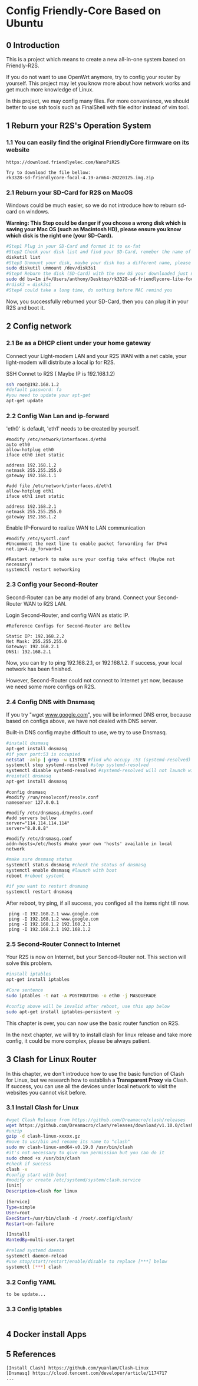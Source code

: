 # Config Friendly-Core Based on Ubuntu

## 0 Introduction 

This is a project which means to create a new all-in-one system based on Friendly-R2S.

If you do not want to use OpenWrt anymore, try to config your router by yourself. This project may let you know more about how network works and get much more knowledge  of Linux.

In this project, we may config many files. For more convenience, we should better to  use ssh tools such as FinalShell with file editor instead of vim tool.

## 1 Reburn your R2S's Operation System

### 1.1 You can easily find the original FriendlyCore firmware on its website

```
https://download.friendlyelec.com/NanoPiR2S

Try to download the file bellow:
rk3328-sd-friendlycore-focal-4.19-arm64-20220125.img.zip
```

### 2.1 Reburn your SD-Card for R2S on MacOS

Windows could be much easier, so we do not introduce how to reburn sd-card on windows.

**Warning: This Step could be danger if you choose a wrong disk which is saving your Mac OS (such as Macintosh HD), please ensure you know which disk is the right one (your SD-Card).**

```bash
#Step1 Plug in your SD-Card and format it to ex-fat
#Step2 Check your disk list and find your SD-Card, remeber the name of it
diskutil list
#Step3 Unmount your disk, maybe your disk has a different name, please be careful
sudo diskutil unmount /dev/disk3s1
#Step4 Reburn the disk (SD-Card) with the new OS your downloaded just now
sudo dd bs=1m if=/Users/anthony/Desktop/rk3328-sd-friendlycore-lite-focal-5.15-arm64-20220125.img of=/dev/rdisk3
#rdisk3 = disk3s1
#Step4 could take a long time, do nothing before MAC remind you
```

Now, you successfully reburned your SD-Card, then you can plug it in your R2S and boot it.

## 2 Config network

### 2.1 Be as a DHCP client under your home gateway

Connect your Light-modem LAN and your R2S WAN with a net cable, your light-modem will distribute a local ip for R2S.

SSH Connet to R2S ( Maybe IP is 192.168.1.2)

```bash
ssh root@192.168.1.2
#default password: fa
#you need to update your apt-get
apt-get update
```

### 2.2 Config Wan Lan and ip-forward

'eth0' is default, 'eth1' needs to be created by yourself.

```file
#modify /etc/network/interfaces.d/eth0
auto eth0
allow-hotplug eth0
iface eth0 inet static

address 192.168.1.2
netmask 255.255.255.0
gateway 192.168.1.1

#add file /etc/network/interfaces.d/eth1
allow-hotplug eth1
iface eth1 inet static

address 192.168.2.1
netmask 255.255.255.0
gateway 192.168.1.2
```

Enable IP-Forward to realize WAN to LAN communication

```
#modify /etc/sysctl.conf
#Uncomment the next line to enable packet forwarding for IPv4
net.ipv4.ip_forward=1

#Restart network to make sure your config take effect (Maybe not necessary)
systemctl restart networking
```

### 2.3 Config your Second-Router

Second-Router can be any model of any brand. Connect your Second-Router WAN to R2S LAN.

Login Second-Router, and config WAN as static IP.

```
#Reference Configs for Second-Router are Bellow

Static IP: 192.168.2.2
Net Mask: 255.255.255.0
Gateway: 192.168.2.1
DNS1: 192.168.2.1
```

Now, you can try to ping 192.168.2.1, or 192.168.1.2. If success, your local network has been finished.

However, Second-Router could not connect to Internet yet now, because we need some more configs on R2S.

### 2.4 Config DNS with Dnsmasq

If you try "wget www.google.com", you will be informed DNS error, because based on configs above, we have not dealed with DNS server.

Built-in DNS config maybe difficult to use, we try to use Dnsmasq.

```bash
#install dnsmasq
apt-get install dnsmasq
#if your port:53 is occupied
netstat -anlp | grep -w LISTEN #find who occupy :53 (systemd-resolved)
systemctl stop systemd-resolved #stop systemd-resolved
systemctl disable systemd-resolved #systemd-resolved will not launch with boot anymore
#reintall dnsmasq
apt-get install dnsmasq
```

```
#config dnsmasq
#modify /run/resolvconf/resolv.conf
nameserver 127.0.0.1

#modify /etc/dnsmasq.d/mydns.conf
#add servers bellow
server="114.114.114.114"
server="8.8.8.8"

#modify /etc/dnsmasq.conf
addn-hosts=/etc/hosts #make your own 'hosts' available in local network
```

```bash
#make sure dnsmasq status
systemctl status dnsmasq #check the status of dnsmasq
systemctl enable dnsmasq #launch with boot
reboot #reboot systeml

#if you want to restart dnsmasq
systemctl restart dnsmasq
```

After reboot, try ping, if all success, you configed all the items right till now.

```
 ping -I 192.168.2.1 www.google.com
 ping -I 192.168.1.2 www.google.com
 ping -I 192.168.1.2 192.168.2.1
 ping -I 192.168.2.1 192.168.1.2
```

### 2.5 Second-Router Connect to Internet

Your R2S is now on Internet, but your Sencod-Router not. This section will solve this problem.

```bash
#install iptables 
apt-get install iptables

#Core sentence
sudo iptables -t nat -A POSTROUTING -o eth0 -j MASQUERADE

#config above will be invalid after reboot, use this app below
sudo apt-get install iptables-persistent -y
```

This chapter is over, you can now use the basic router function on R2S.

In the next chapter, we will try to install clash for linux release and take more config, it could be more complex, please be always patient.

## 3 Clash for Linux Router

In this chapter, we don't introduce how to use the basic function of Clash for Linux, but we research how to establish a **Transparent Proxy** via Clash. If success, you can use all the devices under local network to visit the websites you cannot visit before.

### 3.1 Install Clash for Linux

```bash
#wget Clash Release from https://github.com/Dreamacro/clash/releases
wget https://github.com/Dreamacro/clash/releases/download/v1.10.0/clash-linux-armv8-v1.10.0.gz
#unzip
gzip -d clash-linux-xxxxx.gz
#move to usr/bin and rename its name to "clash"
sudo mv clash-linux-amd64-v0.19.0 /usr/bin/clash
#it's not necessary to give run permission but you can do it
sudo chmod +x /usr/bin/clash
#check if success
clash -v 
#config start with boot
#modify or create /etc/systemd/system/clash.service
[Unit]
Description=clash for linux

[Service]
Type=simple
User=root
ExecStart=/usr/bin/clash -d /root/.config/clash/
Restart=on-failure

[Install]
WantedBy=multi-user.target

#reload systemd daemon
systemctl daemon-reload
#use stop/start/restart/enable/disable to replace [***] below
systemctl [***] clash


```

### 3.2 Config YAML

```
to be update...
```

### 3.3 Config Iptables

```

```



## 4 Docker install Apps



## 5 References

```
[Install Clash] https://github.com/yuanlam/Clash-Linux
[Dnsmasq] https://cloud.tencent.com/developer/article/1174717
...
```

